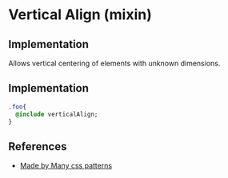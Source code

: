 # Vertical Align (mixin)

## Implementation

Allows vertical centering of elements with unknown dimensions.

## Implementation

```sass
.foo{
  @include verticalAlign;
}
```

## References

- [Made by Many css patterns](http://madebymany.github.io/css-patterns/#mixin-vertical-align__child)

